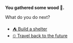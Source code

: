 **You gathered some wood 🌳.**

What do you do next?

- [⛺ Build a shelter](3.md) 
- [⏲ Travel back to the future](1.md)

